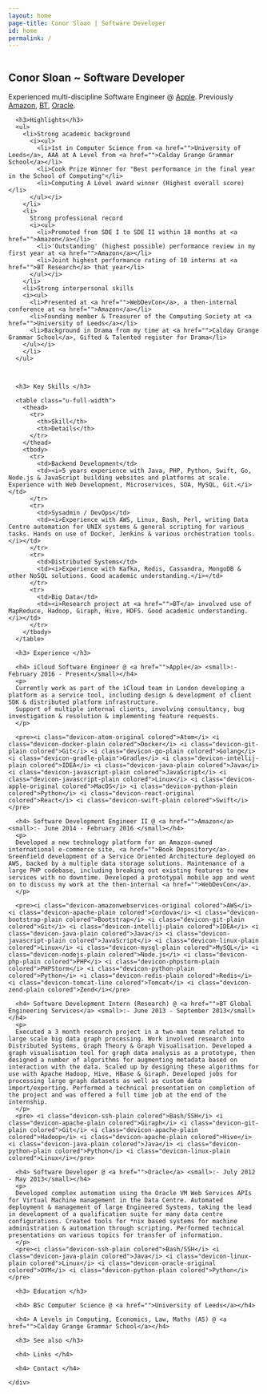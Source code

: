```yaml
---
layout: home
page-title: Conor Sloan | Software Developer
id: home
permalink: /
---
```


<!-- columns should be the immediate child of a .row -->
  <div class="row">
    <div class="column">
      <h2>Conor Sloan ~ Software Developer</h2>
      <p>Experienced multi-discipline Software Engineer @ <a href="">Apple</a>. Previously <a href="">Amazon</a>, <a href="">BT</a>, <a href="">Oracle</a>.</p>

      <h3>Highlights</h3>
      <ul>
        <li>Strong academic background
          <i><ul>
            <li>1st in Computer Science from <a href="">University of Leeds</a>, AAA at A Level from <a href="">Calday Grange Grammar School</a></li>
            <li>Cook Prize Winner for "Best performance in the final year in the School of Computing"</li>
            <li>Computing A Level award winner (Highest overall score)</li>
          </ul></i>
        </li>
        <li>
          Strong professional record
          <i><ul>
            <li>Promoted from SDE I to SDE II within 18 months at <a href="">Amazon</a></li>
            <li>'Outstanding' (highest possible) performance review in my first year at <a href="">Amazon</a></li>
            <li>Joint highest performance rating of 10 interns at <a href="">BT Research</a> that year</li>
          </ul></i>
        </li>
        <li>Strong interpersonal skills
        <i><ul>
          <li>Presented at <a href="">WebDevCon</a>, a then-internal conference at <a href="">Amazon</a></li>
          <li>Founding member & Treasurer of the Computing Society at <a href="">University of Leeds</a></li>
          <li>Background in Drama from my time at <a href="">Calday Grange Grammar School</a>, Gifted & Talented register for Drama</li>
        </ul></i>
        </li>
      </ul>



      <h3> Key Skills </h3>

      <table class="u-full-width">
        <thead>
          <tr>
            <th>Skill</th>
            <th>Details</th>
          </tr>
        </thead>
        <tbody>
          <tr>
            <td>Backend Development</td>
            <td><i>5 years experience with Java, PHP, Python, Swift, Go, Node.js & JavaScript building websites and platforms at scale. Experience with Web Development, Microservices, SOA, MySQL, Git.</i></td>
          </tr>
          <tr>
            <td>Sysadmin / DevOps</td>
            <td><i>Experience with AWS, Linux, Bash, Perl, writing Data Centre automation for UNIX systems & general scripting for various tasks. Hands on use of Docker, Jenkins & various orchestration tools.</i></td>
          </tr>
          <tr>
            <td>Distributed Systems</td>
            <td><i>Experience with Kafka, Redis, Cassandra, MongoDB & other NoSQL solutions. Good academic understanding.</i></td>
          </tr>
          <tr>
            <td>Big Data</td>
            <td><i>Research project at <a href="">BT</a> involved use of MapReduce, Hadoop, Giraph, Hive, HDFS. Good academic understanding.</i></td>
          </tr>
        </tbody>
      </table>

      <h3> Experience </h3>

      <h4> iCloud Software Engineer @ <a href="">Apple</a> <small>:- February 2016 - Present</small></h4>
      <p>
      Currently work as part of the iCloud team in London developing a platform as a service tool, including design & development of client SDK & distributed platform infrastructure.
      Support of multiple internal clients, involving consultancy, bug investigation & resolution & implementing feature requests.
      </p>  

      <pre><i class="devicon-atom-original colored">Atom</i> <i class="devicon-docker-plain colored">Docker</i> <i class="devicon-git-plain colored">Git</i> <i class="devicon-go-plain colored">Golang</i> <i class="devicon-gradle-plain">Gradle</i> <i class="devicon-intellij-plain colored">IDEA</i> <i class="devicon-java-plain colored">Java</i> <i class="devicon-javascript-plain colored">JavaScript</i> <i class="devicon-javascript-plain colored">Linux</i> <i class="devicon-apple-original colored">MacOS</i> <i class="devicon-python-plain colored">Python</i> <i class="devicon-react-original colored">React</i> <i class="devicon-swift-plain colored">Swift</i></pre>

      <h4> Software Development Engineer II @ <a href="">Amazon</a> <small>:- June 2014 - February 2016 </small></h4>
      <p>
      Developed a new technology platform for an Amazon-owned international e-commerce site, <a href="">Book Depository</a>. Greenfield development of a Service Oriented Architecture deployed on AWS, backed by a multiple data storage solutions. Maintenance of a large PHP codebase, including breaking out existing features to new services with no downtime. Developed a prototypal mobile app and went on to discuss my work at the then-internal <a href="">WebDevCon</a>.
      </p>

      <pre><i class="devicon-amazonwebservices-original colored">AWS</i> <i class="devicon-apache-plain colored">Cordova</i> <i class="devicon-bootstrap-plain colored">Bootstrap</i> <i class="devicon-git-plain colored">Git</i> <i class="devicon-intellij-plain colored">IDEA</i> <i class="devicon-java-plain colored">Java</i> <i class="devicon-javascript-plain colored">JavaScript</i> <i class="devicon-linux-plain colored">Linux</i> <i class="devicon-mysql-plain colored">MySQL</i> <i class="devicon-nodejs-plain colored">Node.js</i> <i class="devicon-php-plain colored">PHP</i> <i class="devicon-phpstorm-plain colored">PHPStorm</i> <i class="devicon-python-plain colored">Python</i> <i class="devicon-redis-plain colored">Redis</i> <i class="devicon-tomcat-line colored">Tomcat</i> <i class="devicon-zend-plain colored">Zend</i></pre>

      <h4> Software Development Intern (Research) @ <a href="">BT Global Engineering Services</a> <small>:- June 2013 - September 2013</small></h4>
      <p>
      Executed a 3 month research project in a two-man team related to large scale big data graph processing. Work involved research into Distributed Systems, Graph Theory & Graph Visualisation. Developed a graph visualisation tool for graph data analysis as a prototype, then designed a number of algorithms for augmenting metadata based on interaction with the data. Scaled up by designing these algorithms for use with Apache Hadoop, Hive, HBase & Giraph. Developed jobs for processing large graph datasets as well as custom data import/exporting. Performed a technical presentation on completion of the project and was offered a full time job at the end of the internship.  
      </p>
      <pre> <i class="devicon-ssh-plain colored">Bash/SSH</i> <i class="devicon-apache-plain colored">Giraph</i> <i class="devicon-git-plain colored">Git</i> <i class="devicon-apache-plain colored">Hadoop</i> <i class="devicon-apache-plain colored">Hive</i> <i class="devicon-java-plain colored">Java</i> <i class="devicon-python-plain colored">Python</i> <i class="devicon-linux-plain colored">Linux</i></pre>

      <h4> Software Developer @ <a href="">Oracle</a> <small>:- July 2012 - May 2013</small></h4>
      <p>
      Developed complex automation using the Oracle VM Web Services APIs for Virtual Machine management in the Data Centre. Automated deployment & management of large Engineered Systems, taking the lead in development of a qualification suite for many data centre configurations. Created tools for *nix based systems for machine administration & automation through scripting. Performed technical presentations on various topics for transfer of information.
      </p>
      <pre><i class="devicon-ssh-plain colored">Bash/SSH</i> <i class="devicon-java-plain colored">Java</i> <i class="devicon-linux-plain colored">Linux</i> <i class="devicon-oracle-original colored">OVM</i> <i class="devicon-python-plain colored">Python</i></pre>

      <h3> Education </h3>

      <h4> BSc Computer Science @ <a href="">University of Leeds</a></h4>

      <h4> A Levels in Computing, Economics, Law, Maths (AS) @ <a href="">Calday Grange Grammar School</a></h4>

      <h3> See also </h3>

      <h4> Links </h4>

      <h4> Contact </h4>

    </div>
  </div>
